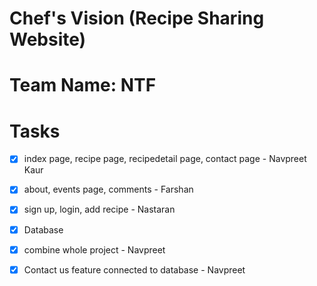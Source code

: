 # Chef's Vision (Recipe Sharing Website)
# Team Name: NTF
# Tasks
- [x] index page, recipe page, recipedetail page, contact page - Navpreet Kaur  
- [x] about, events page, comments - Farshan
- [x] sign up, login, add recipe - Nastaran
- [x] Database

- [x] combine whole project - Navpreet
- [x] Contact us feature connected to database - Navpreet
